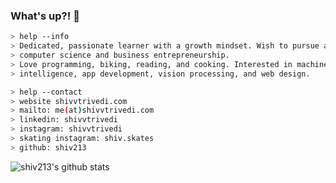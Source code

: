 ### What's up?! 👋

````bash
> help --info
> Dedicated, passionate learner with a growth mindset. Wish to pursue a career in
> computer science and business entrepreneurship.
> Love programming, biking, reading, and cooking. Interested in machine learning/artificial 
> intelligence, app development, vision processing, and web design.
````

````bash
> help --contact
> website shivvtrivedi.com
> mailto: me(at)shivvtrivedi.com
> linkedin: shivvtrivedi
> instagram: shivvtrivedi
> skating instagram: shiv.skates
> github: shiv213
````

![shiv213's github stats](https://github-readme-stats.vercel.app/api?username=shiv213&count_private=true&show_icons=true&theme=radical)
